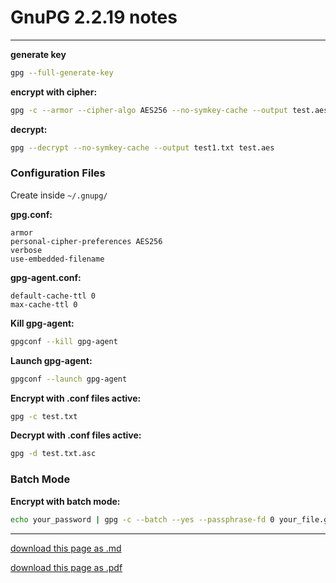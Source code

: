 # GnuPG 2.2.19 notes

------------------------

**generate key**

```sh
gpg --full-generate-key
```

**encrypt with cipher:**

```sh
gpg -c --armor --cipher-algo AES256 --no-symkey-cache --output test.aes test.txt 
```

**decrypt:**

```sh
gpg --decrypt --no-symkey-cache --output test1.txt test.aes
```

### Configuration Files

Create inside `~/.gnupg/`

**gpg.conf:**

```
armor
personal-cipher-preferences AES256
verbose
use-embedded-filename
```

**gpg-agent.conf:**

```
default-cache-ttl 0
max-cache-ttl 0
```

**Kill gpg-agent:**

```sh
gpgconf --kill gpg-agent
```

**Launch gpg-agent:**

```sh
gpgconf --launch gpg-agent
```

**Encrypt with .conf files active:**

```sh
gpg -c test.txt
```

**Decrypt with .conf files active:**

```sh
gpg -d test.txt.asc
```

### Batch Mode

**Encrypt with batch mode:**

```sh
echo your_password | gpg -c --batch --yes --passphrase-fd 0 your_file.gpg
```

-------------------

[download this page as .md](https://raw.githubusercontent.com/retrokid/retrokid.github.io/master/tech_notes/gnupg.md)

[download this page as .pdf]()